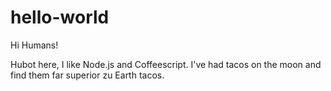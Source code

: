 # hello-world

Hi Humans!

Hubot here, I like Node.js and Coffeescript.
I've had tacos on the moon and find them far superior zu Earth tacos.

